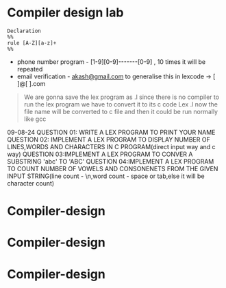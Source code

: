 
# Compiler design lab

```
Declaration
%%
rule [A-Z][a-z]+
%%
```

- phone number program - [1-9][0-9]-------[0-9] , 10 times it will be repeated
- email verification - akash@gmail.com to generalise this in lexcode -> [ ]@[ ].com

> We are gonna save the lex program as <filename>.l
since there is no compiler to run the lex program we have to convert it to its c code
> Lex <filename>.l
now the file name will be converted to c file and then it could be run normally like gcc


09-08-24
QUESTION 01: WRITE A LEX PROGRAM TO PRINT YOUR NAME
QUESTION 02: IMPLEMENT A LEX PROGRAM TO DISPLAY NUMBER OF LINES,WORDS AND CHARACTERS IN C PROGRAM(direct input way and c way)
QUESTION 03:IMPLEMENT A LEX PROGRAM TO CONVER A SUBSTRING 'abc' TO 'ABC'
QUESTION 04:IMPLEMENT A LEX PROGRAM TO COUNT NUMBER OF VOWELS AND CONSONENETS FROM THE GIVEN INPUT STRING(line count - \n,word count - space or tab,else it will be character count)
# Compiler-design
# Compiler-design
# Compiler-design
